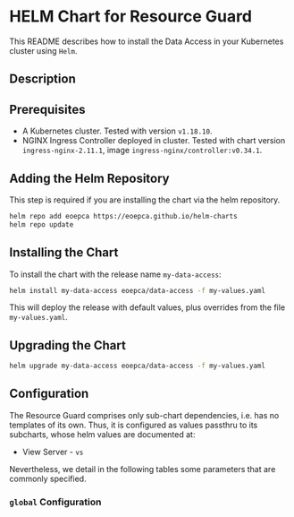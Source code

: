 # HELM Chart for Resource Guard

This README describes how to install the Data Access in your Kubernetes cluster using `Helm`.

## Description





## Prerequisites

* A Kubernetes cluster. Tested with version `v1.18.10`.
* NGINX Ingress Controller deployed in cluster. Tested with chart version `ingress-nginx-2.11.1`, image `ingress-nginx/controller:v0.34.1`.

## Adding the Helm Repository

This step is required if you are installing the chart via the helm repository.

```sh
helm repo add eoepca https://eoepca.github.io/helm-charts
helm repo update
```

## Installing the Chart

To install the chart with the release name `my-data-access`:
```sh
helm install my-data-access eoepca/data-access -f my-values.yaml
```

This will deploy the release with default values, plus overrides from the file `my-values.yaml`.

## Upgrading the Chart

```sh
helm upgrade my-data-access eoepca/data-access -f my-values.yaml
```

## Configuration

The Resource Guard comprises only sub-chart dependencies, i.e. has no templates of its own. Thus, it is configured as values passthru to its subcharts, whose helm values are documented at:
* View Server - `vs`

Nevertheless, we detail in the following tables some parameters that are commonly specified.

### `global` Configuration

